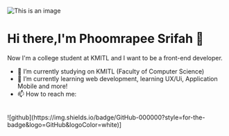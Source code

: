 ![This is an image](https://scontent.fbkk12-4.fna.fbcdn.net/v/t39.30808-6/p960x960/272919761_4833903906699402_1889016058049590622_n.jpg?_nc_cat=110&ccb=1-5&_nc_sid=730e14&_nc_eui2=AeGPukk4BE_Cs_wsgrVtgZpId3dfkM2BDQV3d1-QzYENBaIIiPWyk9cZKq4FQtPmE11abPQpoQNp7_xzoztle76g&_nc_ohc=WWsGCFEaehQAX8t7bOK&_nc_zt=23&_nc_ht=scontent.fbkk12-4.fna&oh=00_AT8Yn4WpCFFAm6Q6nDxKjG-rOVPZWOVYsANfuAXWULD7KQ&oe=61FE7966)
# Hi there,I'm Phoomrapee Srifah 👋
Now I'm a college student at KMITL and I want to be a front-end developer.
- 🔭 I’m currently studying on KMITL (Faculty of Computer Science)
- 🌱 I’m currently learning web development, learning UX/Ui, Application Mobile and more!
- 📫 How to reach me: 
<br>
![github](https://img.shields.io/badge/GitHub-000000?style=for-the-badge&logo=GitHub&logoColor=white)]


